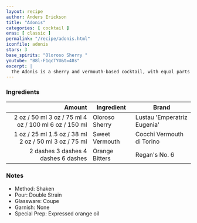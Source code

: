 ```yaml
---
layout: recipe
author: Anders Erickson
title: "Adonis"
categories: [ cocktail ]
eras: [ classic ]
permalink: "/recipe/adonis.html"
iconfile: adonis
stars: 3
base_spirits: "Oloroso Sherry "
youtube: "B8l-F1qcTYU&t=48s"
excerpt: |
  The Adonis is a sherry and vermouth-based cocktail, with equal parts of both. The cocktail was created in honor of the 1884 musical Adonis after the show reached the milestone of more than 500 shows on Broadway. The Adonis has been described as being a lower alcohol, easier drinking cocktail.
---
```


### Ingredients

|   Amount | Ingredient     | Brand                       |
| -------: | -------------- | --------------------------- |
|     <span class="onex active">2 oz  / 50 ml</span> <span class="onehalfx">3 oz  / 75 ml</span> <span class="twox">4 oz  / 100 ml</span> <span class="threex">6 oz  / 150 ml</span>| Oloroso Sherry | Lustau 'Emperatriz Eugenia' |
|     <span class="onex active">1 oz  / 25 ml</span> <span class="onehalfx">1.5 oz  / 38 ml</span> <span class="twox">2 oz  / 50 ml</span> <span class="threex">3 oz  / 75 ml</span>| Sweet Vermouth | Cocchi Vermouth di Torino   |
| <span class="onex active">2 dashes</span> <span class="onehalfx">3 dashes</span> <span class="twox">4 dashes</span> <span class="threex">6 dashes</span>| Orange Bitters | Regan's No. 6               |

### Notes

- Method: Shaken
- Pour: Double Strain
- Glassware: Coupe
- Garnish: None
- Special Prep: Expressed orange oil
